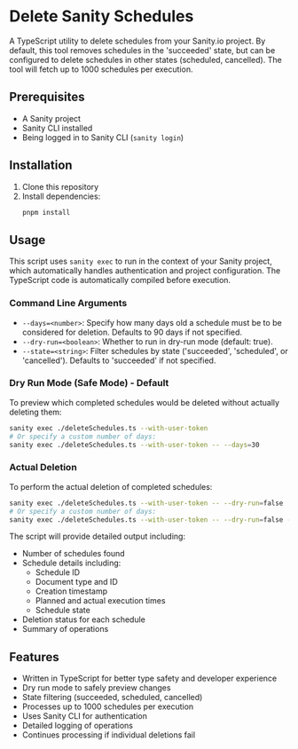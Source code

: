 # Delete Sanity Schedules

A TypeScript utility to delete schedules from your Sanity.io project. By default, this tool removes schedules in the 'succeeded' state, but can be configured to delete schedules in other states (scheduled, cancelled). The tool will fetch up to 1000 schedules per execution.

## Prerequisites

- A Sanity project
- Sanity CLI installed
- Being logged in to Sanity CLI (`sanity login`)

## Installation

1. Clone this repository
2. Install dependencies:
   ```bash
   pnpm install
   ```

## Usage

This script uses `sanity exec` to run in the context of your Sanity project, which automatically handles authentication and project configuration. The TypeScript code is automatically compiled before execution.

### Command Line Arguments

- `--days=<number>`: Specify how many days old a schedule must be to be considered for deletion. Defaults to 90 days if not specified.
- `--dry-run=<boolean>`: Whether to run in dry-run mode (default: true).
- `--state=<string>`: Filter schedules by state ('succeeded', 'scheduled', or 'cancelled'). Defaults to 'succeeded' if not specified.

### Dry Run Mode (Safe Mode) - Default
To preview which completed schedules would be deleted without actually deleting them:

```bash
sanity exec ./deleteSchedules.ts --with-user-token
# Or specify a custom number of days:
sanity exec ./deleteSchedules.ts --with-user-token -- --days=30
```

### Actual Deletion
To perform the actual deletion of completed schedules:

```bash
sanity exec ./deleteSchedules.ts --with-user-token -- --dry-run=false
# Or specify a custom number of days:
sanity exec ./deleteSchedules.ts --with-user-token -- --dry-run=false --days=30
```

The script will provide detailed output including:
- Number of schedules found
- Schedule details including:
  - Schedule ID
  - Document type and ID
  - Creation timestamp
  - Planned and actual execution times
  - Schedule state
- Deletion status for each schedule
- Summary of operations

## Features

- Written in TypeScript for better type safety and developer experience
- Dry run mode to safely preview changes
- State filtering (succeeded, scheduled, cancelled)
- Processes up to 1000 schedules per execution
- Uses Sanity CLI for authentication
- Detailed logging of operations
- Continues processing if individual deletions fail
